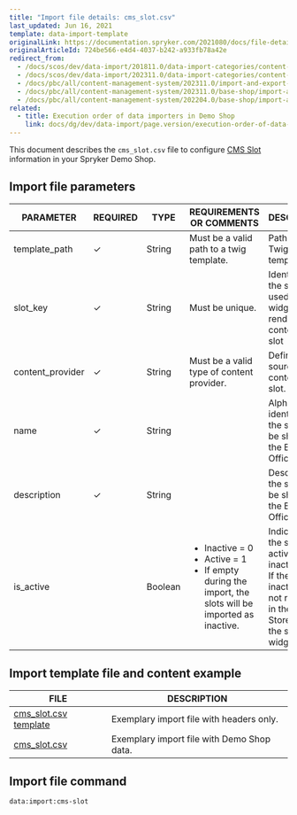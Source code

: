 ```yaml
---
title: "Import file details: cms_slot.csv"
last_updated: Jun 16, 2021
template: data-import-template
originalLink: https://documentation.spryker.com/2021080/docs/file-details-cms-slotcsv
originalArticleId: 724be566-e4d4-4037-b242-a933fb78a42e
redirect_from:
  - /docs/scos/dev/data-import/201811.0/data-import-categories/content-management/file-details-cms-slot.csv.html
  - /docs/scos/dev/data-import/202311.0/data-import-categories/content-management/file-details-cms-slot.csv.html  
  - /docs/pbc/all/content-management-system/202311.0/import-and-export-data/file-details-cms-slot.csv.html  
  - /docs/pbc/all/content-management-system/202311.0/base-shop/import-and-export-data/file-details-cms-slot.csv.html
  - /docs/pbc/all/content-management-system/202204.0/base-shop/import-and-export-data/import-file-details-cms-slot.csv.html  
related:
  - title: Execution order of data importers in Demo Shop
    link: docs/dg/dev/data-import/page.version/execution-order-of-data-importers.html
---
```


This document describes the `cms_slot.csv` file to configure [CMS Slot](/docs/pbc/all/content-management-system/{{page.version}}/base-shop/cms-feature-overview/templates-and-slots-overview.html) information in your Spryker Demo Shop.



## Import file parameters



| PARAMETER | REQUIRED | TYPE | REQUIREMENTS OR COMMENTS | DESCRIPTION |
| --- | --- | --- | --- | --- |
| template_path | &check; | String |Must be a valid path to a twig template. | Path to the Twig file template. |
| slot_key | &check; | String | Must be unique. | Identifier of the slot that is used by slot widget when rendering the content of this slot |
| content_provider | &check; | String |Must be a valid type of content provider. | Defines the source of content of this slot. |
| name | &check; | String |  | Alphabetical identifier of the slot. It will be shown in the Back Office. |
| description | &check; | String |  | Description of the slot. It will be shown in the Back Office. |
| is_active |  | Boolean |<ul><li>Inactive = 0</li><li>Active = 1</li><li>If empty during the import, the slots will be imported as inactive.</li></ul> | Indicates if the slot is active or inactive.<br>If the slot is inactive, it's not rendered in the Storefront by the slot widget. |



## Import template file and content example



| FILE | DESCRIPTION |
| --- | --- |
| [cms_slot.csv template](https://spryker.s3.eu-central-1.amazonaws.com/docs/Developer+Guide/Back-End/Data+Manipulation/Data+Ingestion/Data+Import/Data+Import+Categories/Content+Management/Template+cms_slot.csv) | Exemplary import file with headers only. |
| [cms_slot.csv](https://spryker.s3.eu-central-1.amazonaws.com/docs/Developer+Guide/Back-End/Data+Manipulation/Data+Ingestion/Data+Import/Data+Import+Categories/Content+Management/cms_slot.csv) | Exemplary import file with Demo Shop data. |


## Import file command

```bash
data:import:cms-slot
```
